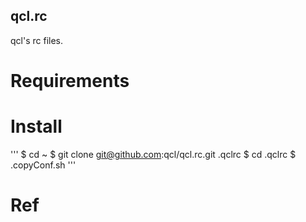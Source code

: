 qcl.rc
---------------
qcl's rc files.

# Requirements
# Install
'''
$ cd ~
$ git clone git@github.com:qcl/qcl.rc.git .qclrc
$ cd .qclrc
$ .copyConf.sh
'''
# Ref

